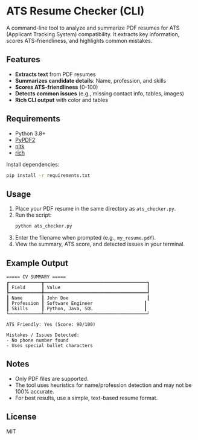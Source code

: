 # ATS Resume Checker (CLI)

A command-line tool to analyze and summarize PDF resumes for ATS (Applicant Tracking System) compatibility. It extracts key information, scores ATS-friendliness, and highlights common mistakes.

## Features
- **Extracts text** from PDF resumes
- **Summarizes candidate details**: Name, profession, and skills
- **Scores ATS-friendliness** (0-100)
- **Detects common issues** (e.g., missing contact info, tables, images)
- **Rich CLI output** with color and tables

## Requirements
- Python 3.8+
- [PyPDF2](https://pypi.org/project/PyPDF2/)
- [nltk](https://pypi.org/project/nltk/)
- [rich](https://pypi.org/project/rich/)

Install dependencies:
```bash
pip install -r requirements.txt
```

## Usage
1. Place your PDF resume in the same directory as `ats_checker.py`.
2. Run the script:
   ```bash
   python ats_checker.py
   ```
3. Enter the filename when prompted (e.g., `my_resume.pdf`).
4. View the summary, ATS score, and detected issues in your terminal.

## Example Output
```
===== CV SUMMARY =====
┏━━━━━━━━━━━━┳━━━━━━━━━━━━━━━━━━━━━━━━━━━━━━━━━━━━━━┓
┃ Field      ┃ Value                                ┃
┡━━━━━━━━━━━━╇━━━━━━━━━━━━━━━━━━━━━━━━━━━━━━━━━━━━━━┩
┃ Name       ┃ John Doe                             ┃
┃ Profession ┃ Software Engineer                   ┃
┃ Skills     ┃ Python, Java, SQL                   ┃
└────────────┴──────────────────────────────────────┘

ATS Friendly: Yes (Score: 90/100)

Mistakes / Issues Detected:
- No phone number found
- Uses special bullet characters
```

## Notes
- Only PDF files are supported.
- The tool uses heuristics for name/profession detection and may not be 100% accurate.
- For best results, use a simple, text-based resume format.

## License
MIT 